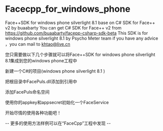 # Facecpp_for_windows_phone
Face++SDK for windows phone silverlight 8.1 base on C# SDK for Face++ v2 by buaabarty 
You can get C# SDK for Face++ v2 from https://github.com/buaabarty/facepp-csharp-sdk-beta
This SDK is for  windows phone silverlight 8.1 by Psycho Meter team
if you have any advice ，you can mail to khtao@live.cn

您只需要做以下几个步骤就可以将Face++SDK for windows phone silverlight 8.1集成到您的windows phone工程中

新建一个C#的项目(windows phone silverlight 8.1 )

把根目录中FacePuls.dll添加到引用中

添加FacePuls命名空间

使用你的appkey和appsecret初始化一个FaceService

开始尽情的使用各种功能吧！

-- 更多的使用方法样例可以在“FaceCpp”工程中发现 --
